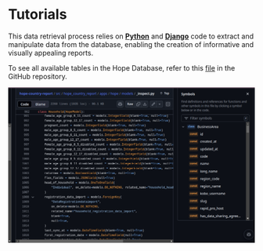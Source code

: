 # Tutorials

This data retrieval process relies on [**Python**](https://www.python.org/) and [**Django**](https://www.djangoproject.com/) code to extract and manipulate data from the database, enabling the creation of informative and visually appealing reports.

To see all available tables in the Hope Database, refer to this [file](https://github.com/unicef/hope-country-report/blob/develop/src/hope_country_report/apps/hope/models/_inspect.py) in the GitHub repository.

![Image](../_screenshots/Pasted_image1.png)
